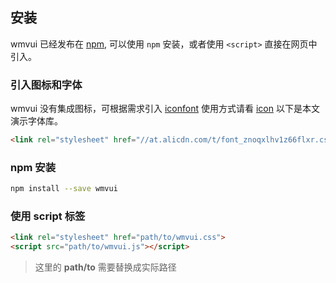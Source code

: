 ## 安装

wmvui 已经发布在 [npm](https://www.npmjs.com/package/wmvui), 可以使用 `npm`  安装，或者使用 `<script>` 直接在网页中引入。

### 引入图标和字体

wmvui 没有集成图标，可根据需求引入 [iconfont](http://www.iconfont.cn) 使用方式请看 [icon](/#/icon) 以下是本文演示字体库。

```html
<link rel="stylesheet" href="//at.alicdn.com/t/font_znoqxlhv1z66flxr.css">
```

### npm 安装

```bash
npm install --save wmvui

```

### 使用 script 标签


```html
<link rel="stylesheet" href="path/to/wmvui.css">
<script src="path/to/wmvui.js"></script>
```

> 这里的 **path/to** 需要替换成实际路径
